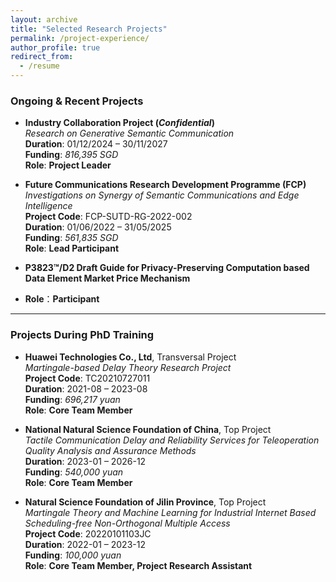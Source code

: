 ```yaml
---
layout: archive
title: "Selected Research Projects"
permalink: /project-experience/
author_profile: true
redirect_from:
  - /resume
---
```


### Ongoing & Recent Projects

- **Industry Collaboration Project (_Confidential_)**  
  *Research on Generative Semantic Communication*  
  **Duration**: 01/12/2024 – 30/11/2027  
  **Funding**: *816,395 SGD*  
  **Role**: **Project Leader**

- **Future Communications Research Development Programme (FCP)**  
  *Investigations on Synergy of Semantic Communications and Edge Intelligence*  
  **Project Code**: FCP-SUTD-RG-2022-002  
  **Duration**: 01/06/2022 – 31/05/2025  
  **Funding**: *561,835 SGD*  
  **Role**: **Lead Participant**

- **P3823™/D2 Draft Guide for Privacy-Preserving Computation based Data Element Market Price Mechanism**
- **Role**：**Participant** 

---

### Projects During PhD Training

- **Huawei Technologies Co., Ltd**, Transversal Project  
  *Martingale-based Delay Theory Research Project*  
  **Project Code**: TC20210727011  
  **Duration**: 2021-08 – 2023-08  
  **Funding**: *696,217 yuan*  
  **Role**: **Core Team Member**

- **National Natural Science Foundation of China**, Top Project  
  *Tactile Communication Delay and Reliability Services for Teleoperation Quality Analysis and Assurance Methods*  
  **Duration**: 2023-01 – 2026-12  
  **Funding**: *540,000 yuan*  
  **Role**: **Core Team Member**

- **Natural Science Foundation of Jilin Province**, Top Project  
  *Martingale Theory and Machine Learning for Industrial Internet Based Scheduling-free Non-Orthogonal Multiple Access*  
  **Project Code**: 20220101103JC  
  **Duration**: 2022-01 – 2023-12  
  **Funding**: *100,000 yuan*  
  **Role**: **Core Team Member, Project Research Assistant**


